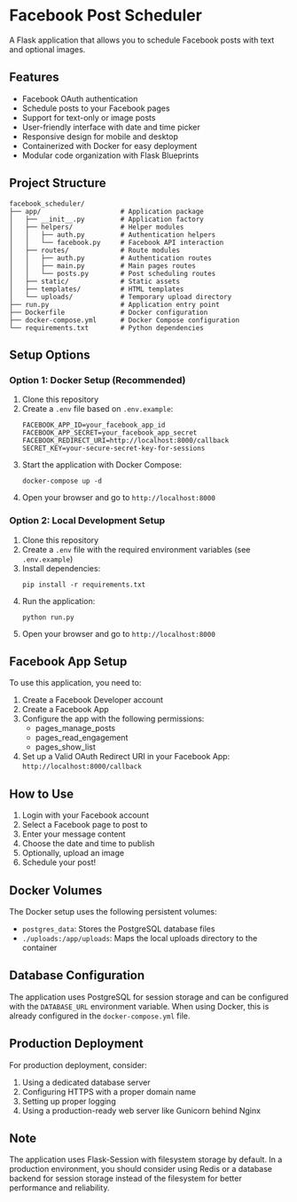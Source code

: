 # Facebook Post Scheduler

A Flask application that allows you to schedule Facebook posts with text and optional images.

## Features

- Facebook OAuth authentication
- Schedule posts to your Facebook pages
- Support for text-only or image posts
- User-friendly interface with date and time picker
- Responsive design for mobile and desktop
- Containerized with Docker for easy deployment
- Modular code organization with Flask Blueprints

## Project Structure

```
facebook_scheduler/
├── app/                    # Application package
│   ├── __init__.py         # Application factory
│   ├── helpers/            # Helper modules
│   │   ├── auth.py         # Authentication helpers 
│   │   └── facebook.py     # Facebook API interaction
│   ├── routes/             # Route modules
│   │   ├── auth.py         # Authentication routes
│   │   ├── main.py         # Main pages routes
│   │   └── posts.py        # Post scheduling routes
│   ├── static/             # Static assets
│   ├── templates/          # HTML templates
│   └── uploads/            # Temporary upload directory
├── run.py                  # Application entry point
├── Dockerfile              # Docker configuration
├── docker-compose.yml      # Docker Compose configuration
└── requirements.txt        # Python dependencies
```

## Setup Options

### Option 1: Docker Setup (Recommended)

1. Clone this repository
2. Create a `.env` file based on `.env.example`:
   ```
   FACEBOOK_APP_ID=your_facebook_app_id
   FACEBOOK_APP_SECRET=your_facebook_app_secret
   FACEBOOK_REDIRECT_URI=http://localhost:8000/callback
   SECRET_KEY=your-secure-secret-key-for-sessions
   ```
3. Start the application with Docker Compose:
   ```
   docker-compose up -d
   ```
4. Open your browser and go to `http://localhost:8000`

### Option 2: Local Development Setup

1. Clone this repository
2. Create a `.env` file with the required environment variables (see `.env.example`)
3. Install dependencies:
   ```
   pip install -r requirements.txt
   ```
4. Run the application:
   ```
   python run.py
   ```
5. Open your browser and go to `http://localhost:8000`

## Facebook App Setup

To use this application, you need to:

1. Create a Facebook Developer account
2. Create a Facebook App
3. Configure the app with the following permissions:
   - pages_manage_posts
   - pages_read_engagement
   - pages_show_list
4. Set up a Valid OAuth Redirect URI in your Facebook App: `http://localhost:8000/callback`

## How to Use

1. Login with your Facebook account
2. Select a Facebook page to post to
3. Enter your message content
4. Choose the date and time to publish
5. Optionally, upload an image
6. Schedule your post!

## Docker Volumes

The Docker setup uses the following persistent volumes:

- `postgres_data`: Stores the PostgreSQL database files
- `./uploads:/app/uploads`: Maps the local uploads directory to the container

## Database Configuration

The application uses PostgreSQL for session storage and can be configured with the `DATABASE_URL` environment variable. When using Docker, this is already configured in the `docker-compose.yml` file.

## Production Deployment

For production deployment, consider:

1. Using a dedicated database server
2. Configuring HTTPS with a proper domain name
3. Setting up proper logging
4. Using a production-ready web server like Gunicorn behind Nginx

## Note

The application uses Flask-Session with filesystem storage by default. In a production environment, you should consider using Redis or a database backend for session storage instead of the filesystem for better performance and reliability. 